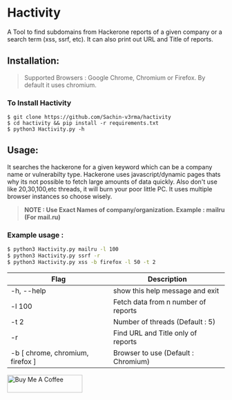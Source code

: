 # Hactivity
A Tool to find subdomains from Hackerone reports of a given company or a search term (xss, ssrf, etc). It can also print out URL and Title of reports.

## Installation:
> Supported Browsers : Google Chrome, Chromium or Firefox.
> By default it uses chromium.

### To Install Hactivity
```
$ git clone https://github.com/Sachin-v3rma/hactivity
$ cd hactivity && pip install -r requirements.txt
$ python3 Hactivity.py -h
```

## Usage:

It searches the hackerone for a given keyword which can be a company name or vulnerabilty type. Hackerone uses javascript/dynamic pages thats why its not possible to fetch large amounts of data quickly. Also don't use like 20,30,100,etc threads, it will burn your poor little PC. It uses multiple browser instances so choose wisely.
> **NOTE : Use Exact Names of company/organization. Example : mailru (For mail.ru)**

### Example usage :

```bash
$ python3 Hactivity.py mailru -l 100
$ python3 Hactivity.py ssrf -r
$ python3 Hactivity.py xss -b firefox -l 50 -t 2
```


| Flag | Description |
|------|-------------|
|-h, --help  |show this help message and exit|
|-l 100      |Fetch data from n number of reports|
|-t 2        |Number of threads (Default : 5)|
|-r          |Find URL and Title only of reports|
|-b [ chrome, chromium, firefox ]          |Browser to use (Default : Chromium)|

<a href="https://www.buymeacoffee.com/sachinvm" target="_blank"><img src="https://cdn.buymeacoffee.com/buttons/default-blue.png" alt="Buy Me A Coffee" height="41" width="174"></a>
